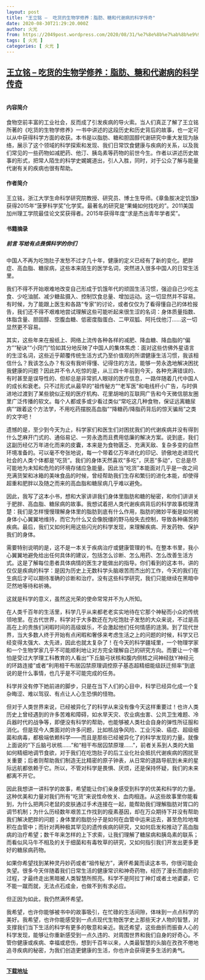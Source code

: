 ```yaml
---
layout: post
title: "王立铭 –  吃货的生物学修养：脂肪、糖和代谢病的科学传奇"
date: 2020-08-30T21:29:20.000Z
author: 火光
from: https://2049post.wordpress.com/2020/08/31/%e7%8e%8b%e7%ab%8b%e9%93%ad-%e5%90%83%e8%b4%a7%e7%9a%84%e7%94%9f%e7%89%a9%e5%ad%a6%e4%bf%ae%e5%85%bb%ef%bc%9a%e8%84%82%e8%82%aa%e3%80%81%e7%b3%96%e5%92%8c%e4%bb%a3%e8%b0%a2%e7%97%85%e7%9a%84/
tags: [ 火光 ]
categories: [ 火光 ]
---
```

<!--1598822960000-->
[王立铭 –  吃货的生物学修养：脂肪、糖和代谢病的科学传奇](https://2049post.wordpress.com/2020/08/31/%e7%8e%8b%e7%ab%8b%e9%93%ad-%e5%90%83%e8%b4%a7%e7%9a%84%e7%94%9f%e7%89%a9%e5%ad%a6%e4%bf%ae%e5%85%bb%ef%bc%9a%e8%84%82%e8%82%aa%e3%80%81%e7%b3%96%e5%92%8c%e4%bb%a3%e8%b0%a2%e7%97%85%e7%9a%84/)
------

<div>
<figure class="wp-block-image"><img src="https://covers.zlibcdn2.com/covers299/books/75/94/a9/7594a96eb17e9645cff7584d1cc06d74.jpg" alt="" /></figure><h4>内容简介</h4><p>食物空前丰富的工业社会，反而成了引发疾病的导火索。当人们真正了解了王立铭所著的《吃货的生物学修养》一书中讲述的这段历史和历史背后的故事，也一定可以从中获得科学方面的收获。本书是以脂肪、糖和胆固醇代谢研究中重大发现为脉络，展示了这个领域的科学探索和发现、我们日常饮食健康与疾病的关系，以及我们常见的一些药物如减肥药、他汀、胰岛素等药物的前世今生。作者以讲述历史故事的形式，把常人陌生的科学史娓娓道出，引人入胜，同时，对于公众了解与能量代谢有关的疾病也很有帮助。</p><h4>作者简介</h4><p>王立铭，浙江大学生命科学研究院教授、研究员、博士生导师。《章鱼胺决定饥饿》获得2015年“菠萝科学奖”化学奖。最著名的研究是“果蝇如何找吃的”。2011美国加州理工学院最佳论文奖获得者。2015年获得年度“求是杰出青年学者奖”。</p><h4>书籍摘录</h4><h5>前言 写给有点畏惧科学的你们</h5><p>中国人不再为吃饱肚子发愁不过才几十年，健康的定义已经有了新的变化。肥胖症、高血脂、糖尿病，这些本来陌生的医学名词，突然进入很多中国人的日常生活里。</p><p>我们不得不开始艰难地改变自己形成于饥饿年代的顽固生活习惯，强迫自己少吃主食、少吃油腻、减少糖盐摄入、控制饮食总量、增加运动。这一切显然并不容易。有时候，为了能跟上医生和各路“专家”的讨论，或者仅仅为了看得懂自己的体检报告，我们还不得不艰难地尝试理解这些可能听起来很生涩的名词：身体质量指数、体脂含量、胆固醇、空腹血糖、低密度脂蛋白、二甲双胍、阿托伐他汀……这一切显然更不容易。</p><p>其实，这些年来在报纸上、网络上流传各种各样的减肥、降血糖、降血脂的“偏方”“秘诀”“小窍门”恰如其分地反映了中国人的集体焦虑：面对这些仿佛外星语言的生涩名词，这些近乎颠覆传统生活方式乃至价值观的所谓健康生活习惯，我该相信什么？我该怎么办？有没有我听得懂、记得住的方法，能够一劳永逸地解决困扰我健康的问题？因此并不令人吃惊的是，从三四十年前到今天，各种充满错误的、有时甚至是误导性的、但却总是非常抓人眼球的医疗信息，一路伴随着几代中国人的成长和衰老。只不过形式从最早的“祖传秘方”“老军医”和电线杆小广告，与时俱进地过渡到了某些貌似正规的医疗机构、花里胡哨的互联网广告和今天微信朋友圈里广泛传播的软文。每个人都或多或少看过类似“常吃这几种食物，保证远离糖尿病”“跟着这个方法学，不用吃药摆脱高血脂”“降糖药/降脂药背后的惊天骗局”之类的文字吧！</p><p>遗憾的是，至少到今天为止，科学家们和医生们对困扰我们的代谢疾病并没有得到什么芝麻开门式的、通俗易记、一劳永逸而且费用低廉的解决方案。说到底，我们这副历经亿万年进化而来的皮囊，本来是为食物匮乏、充满天敌、复杂多变的自然环境准备的。可以毫不夸张地说，每一个带着亿万年进化的印记、骄傲地走进现代社会的人类个体都是“吃货”。我们的身体天然喜欢“多吃”，厌恶“多动”，它总是尽可能地为未知和危险的环境存储应急能量。因此当“吃货”本能面对几乎是一夜之间充满货架和冰箱的美味食品的时候，曾经帮助我们生存和繁衍的进化本能，却使得超重和肥胖以及随之而来的高血脂和糖尿病几乎难以避免。</p><p>因此，我写了这本小书，想和大家讲讲我们身体里脂肪和糖的秘密，和你们讲讲关于肥胖、高血脂、糖尿病的故事。我想试着把人类代谢疾病背后的科学故事梳理清楚：我们是怎样慢慢理解身体里的脂肪到底有什么作用，脂肪的微妙平衡是如何被身体小心翼翼地维持，而它为什么又会像脱缰的野马般失去控制，导致各种痛苦的疾病。最后，我们又如何利用这些闪光的科学发现，来理解疾病、开发药物、保护我们的身体。</p><p>需要特别说明的是，这不是一本关于疾病治疗或健康管理的书。在整本书里，我小心翼翼地避免给出任何具体的建议，包括怎么诊断、怎么用药、怎么改善生活方式。这是了解每位患者具体病情的医生才能做出的指导。你们看到的这本书，讲的仅仅是疾病的科学：是因为历史上无数科学头脑艰苦而杰出的工作，今天的我们在生病后才可以期待准确的诊断和治疗。没有这些科学研究，我们只能继续在黑暗中茫然地等待和祈祷。</p><p>这就是科学的意义，虽然这光荣的使命常常并不为人所知。</p><p>在人类千百年的生活里，科学几乎从来都老老实实地待在它那个神秘而小众的传统领地里。在古代世界，科学对于大多数还在为吃饱肚子发愁的大众来说，不过是高高在上的贵族们闲暇时间的高级娱乐，不会激起他们任何情感的涟漪。到了现代世界，当大多数人终于开始有点闲暇和奢侈来考虑生活之上的问题的时候，科学又已经变得太强大、太先进，因此也就太复杂了！在今天的科学疆域里，一个物理学家和一个生物学家几乎不可能顺利地让对方完全理解自己的研究方向。而要让一个哪怕是受过大学理工科教育的人看出“下丘脑弓状核和腹内侧核之间神经肽Y神经元的环路连接”或者“利用相干布居囚禁原理调控原子基态超精细能级跃迁频率”到底说的是什么事情，也几乎是不可能完成的任务。</p><p>科学并没有停下她前进的脚步，只是在当下人们的心目中，科学已经异化成一个复杂晦涩、难以驾驭、有点让人心生恐惧的怪物。</p><p>但对于人类世界来说，已经被异化了的科学从来没有像今天这样重要过！也许人类历史上曾经遇到的许多苦难和障碍，如水旱天灾、农业病虫害、公共卫生难题、冷兵器时代的战争等，即便没有科学的帮助，也能够被人类社会自身的弹性所征服和消化。但是现今人类面对的许多问题，比如核战争风险、工业污染、癌症、超级细菌和病毒，都极端依赖科学——而且是那些已经被异化了的科学发现的力量。就像上面说的“下丘脑弓状核……”和“相干布居囚禁原理……”，前者关系到人类的大脑如何精细地调节食欲，对于我们在吃饱肚子的后工业化社会抵抗代谢疾病的困扰至关重要；后者则帮助我们制造无比精密的原子钟表，从日常的道路导航到未来的星际远航都依赖于它。所以，不管对科学是畏惧、厌烦，还是保持怀疑，我们的未来都离不开它。</p><p>因此我想讲一讲科学的故事，希望能让你们亲身感受到科学的优美和科学的力量。这种优美和力量对我们所有“吃货”来说性命攸关、血肉相连。从这些故事里你能看到，为什么把两只老鼠的皮肤通过手术连接在一起，能帮助我们理解脂肪对胃口的调节机制；为什么历经数年艰苦工作找到的瘦素基因，却在万众期待下并没有帮助我们解决肥胖的问题；身体里的脂肪分子是如何在血管中运来运去，甚至危险地堆积在血管中；而针对两种极其罕见的遗传疾病的研究，又如何启发和推动了高血脂病的治疗希望；数千年来怎样的上下求索，让我们理解了糖尿病和胰岛素的联系；而看似风马牛不相及的关于细菌和有毒牧草的研究，又如何指引我们开发出更多更好的糖尿病药物。</p><p>如果你希望找到某种灵丹妙药或者“祖传秘方”，满怀希冀而读这本书，你很可能会失望。很多今天伴随着我们日常生活的健康常识和神奇药物，经历了漫长而曲折的过程，才最终走出黑暗被人类智慧所照亮。科学不是阿拉丁神灯或者土地婆婆，它不能一蹴而就，无法点石成金，也做不到有求必应。</p><p>但正因为如此，我仍然满怀希望。</p><p>我希望，也许你能够被书中的故事吸引，在忙碌的生活间隙，体味到一点点科学的美好。我希望，也许你能感受到一点点现代生物医学史上那些天才人物的智慧，对支撑我们当下生活的科学有更多的敬意和亲近。我还希望，这些曲折而振奋人心的科学发现，能够让你重新感受到一点久违的、对周围世界和我们自身的好奇心。不管你健康或疾病、幸福或悲伤，想到千百年以来，人类最智慧的头脑在孜孜不倦地追寻疾病的秘密，为我们创造更健康的生活，你也许会获得更多生活的勇气。</p><hr class="wp-block-separator" /><h4><a href="https://b-ok.cc/book/3514665/1c37f8">下载地址</a></h4>
</div>
